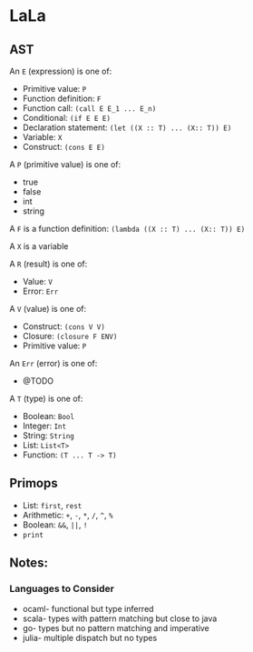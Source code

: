 # LaLa

## AST

An `E` (expression) is one of:
* Primitive value: `P`
* Function definition: `F`
* Function call: `(call E E_1 ... E_n)`
* Conditional: `(if E E E)`
* Declaration statement: `(let ((X :: T) ... (X:: T)) E)`
* Variable: `X`
* Construct: `(cons E E)`

A `P` (primitive value) is one of:
* true
* false
* int
* string

A `F` is a function definition: `(lambda ((X :: T) ... (X:: T)) E)`

A `X` is a variable

A `R` (result) is one of:
* Value: `V`
* Error: `Err`

A `V` (value) is one of:
* Construct: `(cons V V)`
* Closure: `(closure F ENV)`
* Primitive value: `P`

An `Err` (error) is one of:
* @TODO

A `T` (type) is one of:
* Boolean: `Bool`
* Integer: `Int`
* String: `String`
* List: `List<T>`
* Function: `(T ... T -> T)`

## Primops
* List: `first`, `rest`
* Arithmetic: `+`, `-`, `*`, `/`, `^`, `%`
* Boolean: `&&`, `||`, `!`
* `print`


## Notes:

### Languages to Consider
* ocaml- functional but type inferred
* scala- types with pattern matching but close to java
* go- types but no pattern matching and imperative
* julia- multiple dispatch but no types
